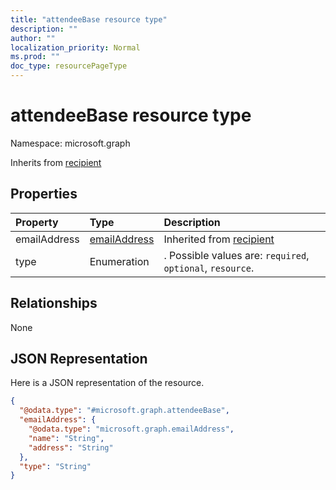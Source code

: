 ```yaml
---
title: "attendeeBase resource type"
description: ""
author: ""
localization_priority: Normal
ms.prod: ""
doc_type: resourcePageType
---
```


# attendeeBase resource type


Namespace: microsoft.graph




Inherits from [recipient](../resources/recipient.md)

## Properties
|Property|Type|Description|
|:---|:---|:---|
|emailAddress|[emailAddress](../resources/emailaddress.md)| Inherited from [recipient](../resources/recipient.md)|
|type|Enumeration|. Possible values are: `required`, `optional`, `resource`.|

## Relationships
None

## JSON Representation
Here is a JSON representation of the resource.
<!-- {
  "blockType": "resource",
  "@odata.type": "microsoft.graph.attendeeBase"
}
-->
``` json
{
  "@odata.type": "#microsoft.graph.attendeeBase",
  "emailAddress": {
    "@odata.type": "microsoft.graph.emailAddress",
    "name": "String",
    "address": "String"
  },
  "type": "String"
}
```

